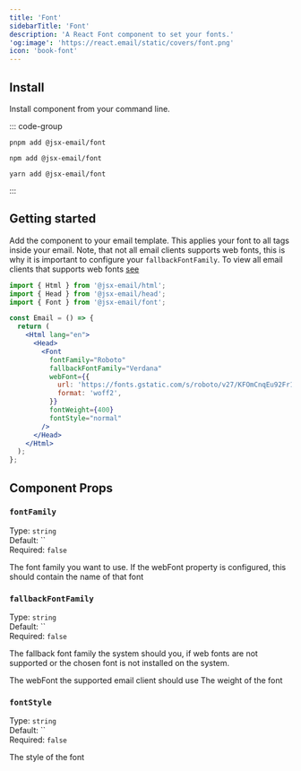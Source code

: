```yaml
---
title: 'Font'
sidebarTitle: 'Font'
description: 'A React Font component to set your fonts.'
'og:image': 'https://react.email/static/covers/font.png'
icon: 'book-font'
---
```


## Install

Install component from your command line.

::: code-group

```console [pnpm]
pnpm add @jsx-email/font
```

```console [npm]
npm add @jsx-email/font
```

```console [yarn]
yarn add @jsx-email/font
```

:::

## Getting started

Add the component to your email template. This applies your font to all tags inside your email.
Note, that not all email clients supports web fonts, this is why it is important to configure your `fallbackFontFamily`.
To view all email clients that supports web fonts [see](https://www.caniemail.com/features/css-at-font-face/)

```jsx
import { Html } from '@jsx-email/html';
import { Head } from '@jsx-email/head';
import { Font } from '@jsx-email/font';

const Email = () => {
  return (
    <Html lang="en">
      <Head>
        <Font
          fontFamily="Roboto"
          fallbackFontFamily="Verdana"
          webFont={{
            url: 'https://fonts.gstatic.com/s/roboto/v27/KFOmCnqEu92Fr1Mu4mxKKTU1Kg.woff2',
            format: 'woff2',
          }}
          fontWeight={400}
          fontStyle="normal"
        />
      </Head>
    </Html>
  );
};
```

## Component Props

### `fontFamily`

Type: `string`<br>
Default: ``<br/>
Required: `false`

>
  The font family you want to use. If the webFont property is configured, this
  should contain the name of that font


### `fallbackFontFamily`

Type: `string`<br>
Default: ``<br/>
Required: `false`

>
  The fallback font family the system should you, if web fonts are not supported
  or the chosen font is not installed on the system.


<ResponseField name="webFont" type="{url: string, format: string} | undefined">
  The webFont the supported email client should use


<ResponseField name="fontWeight" type="number | string">
  The weight of the font


### `fontStyle`

Type: `string`<br>
Default: ``<br/>
Required: `false`

>
  The style of the font


